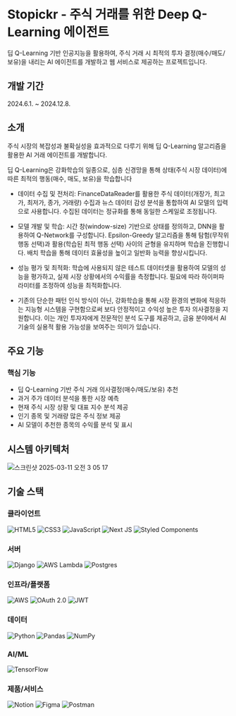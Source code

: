 # Stopickr - 주식 거래를 위한 Deep Q-Learning 에이전트

딥 Q-Learning 기반 인공지능을 활용하여, 주식 거래 시 최적의 투자 결정(매수/매도/보유)을 내리는 AI 에이전트를 개발하고 웹 서비스로 제공하는 프로젝트입니다.

## 개발 기간
2024.6.1. ~ 2024.12.8.


## 소개

주식 시장의 복잡성과 불확실성을 효과적으로 다루기 위해 딥 Q-Learning 알고리즘을 활용한 AI 거래 에이전트를 개발합니다.

딥 Q-Learning은 강화학습의 일종으로, 심층 신경망을 통해 상태(주식 시장 데이터)에 따른 최적의 행동(매수, 매도, 보유)을 학습합니다


- 데이터 수집 및 전처리: FinanceDataReader를 활용한 주식 데이터(개장가, 최고가, 최저가, 종가, 거래량) 수집과 뉴스 데이터 감성 분석을 통합하여 AI 모델의 입력으로 사용합니다. 수집된 데이터는 정규화를 통해 동일한 스케일로 조정됩니다.

- 모델 개발 및 학습: 시간 창(window-size) 기반으로 상태를 정의하고, DNN을 활용하여 Q-Network를 구성합니다. Epsilon-Greedy 알고리즘을 통해 탐험(무작위 행동 선택)과 활용(학습된 최적 행동 선택) 사이의 균형을 유지하며 학습을 진행합니다. 배치 학습을 통해 데이터 효율성을 높이고 일반화 능력을 향상시킵니다.

- 성능 평가 및 최적화: 학습에 사용되지 않은 테스트 데이터셋을 활용하여 모델의 성능을 평가하고, 실제 시장 상황에서의 수익률을 측정합니다. 필요에 따라 하이퍼파라미터를 조정하여 성능을 최적화합니다.

- 기존의 단순한 패턴 인식 방식이 아닌, 강화학습을 통해 시장 환경의 변화에 적응하는 지능형 시스템을 구현함으로써 보다 안정적이고 수익성 높은 투자 의사결정을 지원합니다. 이는 개인 투자자에게 전문적인 분석 도구를 제공하고, 금융 분야에서 AI 기술의 실용적 활용 가능성을 보여주는 의미가 있습니다.


## 주요 기능
### 핵심 기능

- 딥 Q-Learning 기반 주식 거래 의사결정(매수/매도/보유) 추천
- 과거 주가 데이터 분석을 통한 시장 예측 
- 현재 주식 시장 상황 및 대표 지수 분석 제공
- 인기 종목 및 거래량 많은 주식 정보 제공
- AI 모델이 추천한 종목의 수익률 분석 및 표시


## 시스템 아키텍처
![스크린샷 2025-03-11 오전 3 05 17](https://github.com/user-attachments/assets/d7633b48-4437-4810-8315-1237977ed35b)



## 기술 스택
### 클라이언트
![HTML5](https://img.shields.io/badge/html5-%23E34F26.svg?style=for-the-badge&logo=html5&logoColor=white)
![CSS3](https://img.shields.io/badge/css3-%231572B6.svg?style=for-the-badge&logo=css3&logoColor=white)
![JavaScript](https://img.shields.io/badge/javascript-%23323330.svg?style=for-the-badge&logo=javascript&logoColor=%23F7DF1E)
![Next JS](https://img.shields.io/badge/Next-black?style=for-the-badge&logo=next.js&logoColor=white)
![Styled Components](https://img.shields.io/badge/styled--components-DB7093?style=for-the-badge&logo=styled-components&logoColor=white)


### 서버
![Django](https://img.shields.io/badge/django-%23092E20.svg?style=for-the-badge&logo=django&logoColor=white)
![AWS Lambda](https://img.shields.io/badge/AWS%20Lambda-FF9900?style=for-the-badge&logo=aws-lambda&logoColor=white)
![Postgres](https://img.shields.io/badge/postgres-%23316192.svg?style=for-the-badge&logo=postgresql&logoColor=white)


### 인프라/플랫폼
![AWS](https://img.shields.io/badge/AWS-%23FF9900.svg?style=for-the-badge&logo=amazon-aws&logoColor=white)
![OAuth 2.0](https://img.shields.io/badge/OAuth%202.0-31A8FF?style=for-the-badge&logo=oauth&logoColor=white)
![JWT](https://img.shields.io/badge/JWT-black?style=for-the-badge&logo=JSON%20web%20tokens)


### 데이터
![Python](https://img.shields.io/badge/python-3670A0?style=for-the-badge&logo=python&logoColor=ffdd54)
![Pandas](https://img.shields.io/badge/pandas-%23150458.svg?style=for-the-badge&logo=pandas&logoColor=white)
![NumPy](https://img.shields.io/badge/numpy-%23013243.svg?style=for-the-badge&logo=numpy&logoColor=white)


### AI/ML
![TensorFlow](https://img.shields.io/badge/TensorFlow-%23FF6F00.svg?style=for-the-badge&logo=TensorFlow&logoColor=white)


### 제품/서비스
![Notion](https://img.shields.io/badge/Notion-%23000000.svg?style=for-the-badge&logo=notion&logoColor=white)
![Figma](https://img.shields.io/badge/figma-%23F24E1E.svg?style=for-the-badge&logo=figma&logoColor=white)
![Postman](https://img.shields.io/badge/Postman-FF6C37?style=for-the-badge&logo=postman&logoColor=white)
